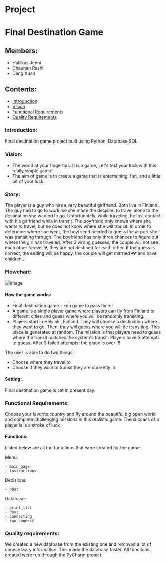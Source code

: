 # Project
# Final Destination Game
## Members:
- Hallikas Jenni
- Chauhan Rashi
- Dang Xuan
## Contents:
- [Introduction](https://github.com/XUANDANG1109/FLIGHT-GAME-PROJECT#introduction)
- [Vision](https://github.com/XUANDANG1109/FLIGHT-GAME-PROJECT#Vision)
- [Functional Requirements](https://github.com/XUANDANG1109/FLIGHT-GAME-PROJECT#functional-requirements)
- [Quality Requirements](https://github.com/XUANDANG1109/FLIGHT-GAME-PROJECT#quality-requirements)

### Introduction:
Final destination game project built using Python, Database SQL.

### Vision:
- The world at your fingertips. It is a game, Let's test your luck with this really simple game!.
- The aim of game is to create a game that is entertaining, fun, and a little bit of your luck. 

### Story:
The player is a guy who has a very beautiful girlfriend. Both live in Finland. The guy had to go to work, so she made the decision to travel alone to the destination she wanted to go. Unfortunately, while traveling, he lost contact with his girlfriend while in transit. The boyfriend only knows where she wants to travel, but he does not know where she will transit. In order to determine where she went, the boyfriend needed to guess the airport she was transiting through. The boyfriend has only three chances to figure out where the girl has traveled. After 3 wrong guesses, the couple will not see each other forever 💔, they are not destined for each other. If the guess is correct, the ending will be happy, the couple will get married 💕💕 and have children.... 


### Flowchart:
![image](https://user-images.githubusercontent.com/102602490/195088791-1e25afd9-b39d-40c0-ae7d-4d237ad57ec8.png)


#### How the game works:
- Final destination game - Fun game to pass time !
- A game is a single player game where players can fly from Finland to different cities and guess where you will be randomly transiting.
- Players start in Helsinki, Finland. They will choose a destination where they want to go. Then, they will guess where you will be transiting. This place is generated at random. The mission is that players need to guess where the transit matches the system's transit. Players have 3 attempts to guess. After 3 failed attempts, the game is over !!!

The user is able to do two things:
- Choose where they travel to
- Choose if they wish to transit they are currently in.

#### Setting:
Final destination game is set in present day.

### Functional Requirements:
Choose your favorite country and fly around the beautiful big open world and complete challenging missions in this realistic game. The success of a player is is a stroke of luck.

#### Functions:
Listed below are all the funtctions that were created for the game:

Menu:
```
- main_page
- instructions
```
Decisions:
```
- dest
```

Database:
```
- print_list
- dest
- connecting
- ran_connect
```

### Quality requirements:
We created a new database from the existing one and removed a lot of unnecessary information. This made the database faster. All functions created were run through the PyCharm project. 
